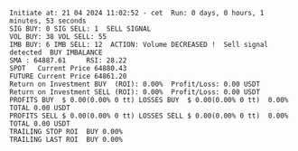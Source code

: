     Initiate at: 21 04 2024 11:02:52 - cet  Run: 0 days, 0 hours, 1 minutes, 53 seconds
    SIG BUY: 0 SIG SELL: 1  SELL SIGNAL
    VOL BUY: 38 VOL SELL: 55
    IMB BUY: 6 IMB SELL: 12  ACTION: Volume DECREASED !  Sell signal detected  BUY IMBALANCE
    SMA : 64887.61     RSI: 28.22
    SPOT   Current Price 64880.43
    FUTURE Current Price 64861.20
    Return on Investment BUY  (ROI): 0.00%  Profit/Loss: 0.00 USDT
    Return on Investment SELL (ROI): 0.00%  Profit/Loss: 0.00 USDT
    PROFITS BUY  $ 0.00(0.00% 0 tt) LOSSES BUY  $ 0.00(0.00% 0 tt)  0.00%  TOTAL 0.00 USDT
    PROFITS SELL $ 0.00(0.00% 0 tt) LOSSES SELL $ 0.00(0.00% 0 tt)  0.00%  TOTAL 0.00 USDT
    TRAILING STOP ROI  BUY 0.00%
    TRAILING LAST ROI  BUY 0.00%
